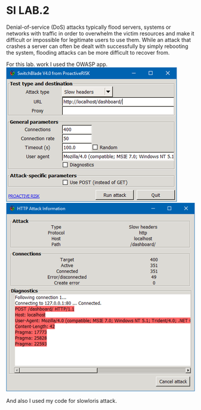 # SI LAB.2

Denial-of-service (DoS) attacks typically flood servers, systems or networks with traffic in order to overwhelm the victim resources and make it difficult or impossible for legitimate users to use them. While an attack that crashes a server can often be dealt with successfully by simply rebooting the system, flooding attacks can be more difficult to recover from.

For this lab. work I used the OWASP app.
![OWASP App](1.png)
![Dos atack](2.png)

And also I used my code for slowloris attack.

